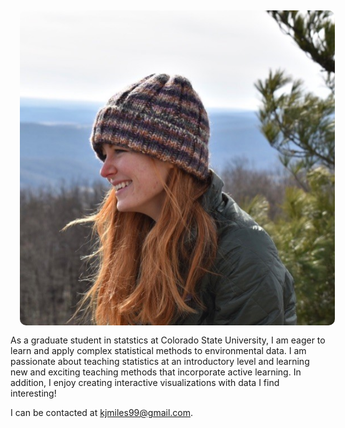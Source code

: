 <img src="picture.png" style="display: block-inline; float: left; height: '5%'; width: '15%'; border-radius: 10px; margin: 15px;"/>As a graduate student in statstics at Colorado State University, I am eager to learn and apply complex statistical methods to environmental data. I am passionate about teaching statistics at an introductory level and learning new and exciting teaching methods that incorporate active learning. In addition, I enjoy creating interactive visualizations with data I find interesting!

I can be contacted at kjmiles99@gmail.com.


